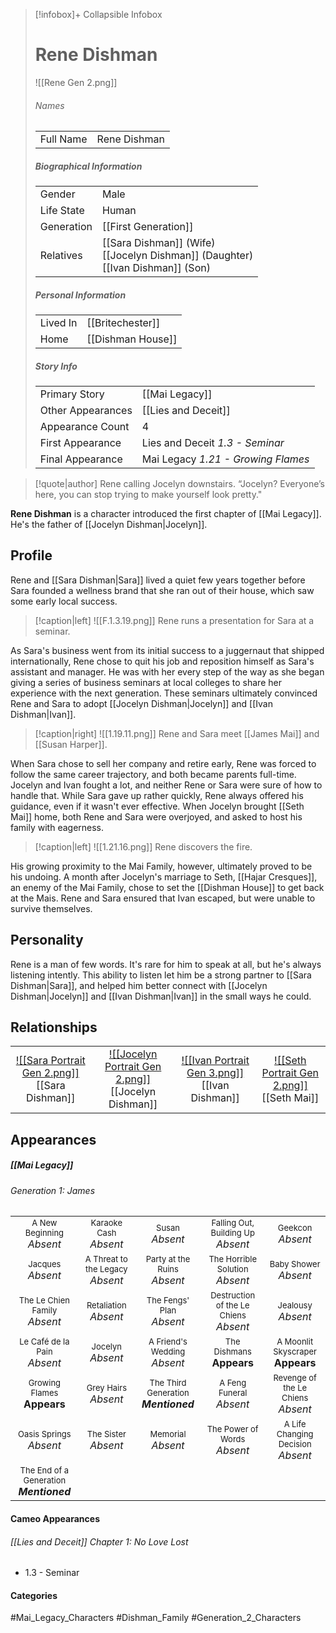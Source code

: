 > [!infobox]+ Collapsible Infobox
> # Rene Dishman
> ![[Rene Gen 2.png]] 
> ###### Names 
> |  |  | 
> | ---- | ---- | 
> | Full Name | Rene Dishman | 
>
> ##### Biographical Information
> |  |  | 
> | ---- | ---- | 
> | Gender | Male | 
> | Life State | Human |
> | Generation | [[First Generation]] |
> | Relatives | [[Sara Dishman]] (Wife)<br>[[Jocelyn Dishman]] (Daughter)<br>[[Ivan Dishman]] (Son)
> 
> ##### Personal Information
> |  |  | 
> | ---- | ---- | 
> | Lived In |[[Britechester]]| 
> | Home |[[Dishman House]]| 
> 
> ##### Story Info
> |  |  | 
> | ---- | ---- | 
> | Primary Story | [[Mai Legacy]] | 
> | Other Appearances | [[Lies and Deceit]] | 
> | Appearance Count | 4 | 
> | First Appearance | Lies and Deceit *1.3 - Seminar*
> | Final Appearance | Mai Legacy *1.21 - Growing Flames*

> [!quote|author] Rene calling Jocelyn downstairs.
> “Jocelyn? Everyone’s here, you can stop trying to make yourself look pretty."

**Rene Dishman** is a character introduced the first chapter of [[Mai Legacy]]. He's the father of [[Jocelyn Dishman|Jocelyn]].

## Profile
Rene and [[Sara Dishman|Sara]] lived a quiet few years together before Sara founded a wellness brand that she ran out of their house, which saw some early local success.

> [!caption|left]
> ![[F.1.3.19.png]] 
> Rene runs a presentation for Sara at a seminar.

As Sara's business went from its initial success to a juggernaut that shipped internationally, Rene chose to quit his job and reposition himself as Sara's assistant and manager. He was with her every step of the way as she began giving a series of business seminars at local colleges to share her experience with the next generation. These seminars ultimately convinced Rene and Sara to adopt [[Jocelyn Dishman|Jocelyn]] and [[Ivan Dishman|Ivan]].

> [!caption|right]
> ![[1.19.11.png]] 
> Rene and Sara meet [[James Mai]] and [[Susan Harper]].

When Sara chose to sell her company and retire early, Rene was forced to follow the same career trajectory, and both became parents full-time. Jocelyn and Ivan fought a lot, and neither Rene or Sara were sure of how to handle that. While Sara gave up rather quickly, Rene always offered his guidance, even if it wasn't ever effective. When Jocelyn brought [[Seth Mai]] home, both Rene and Sara were overjoyed, and asked to host his family with eagerness.

> [!caption|left]
> ![[1.21.16.png]] 
> Rene discovers the fire.

His growing proximity to the Mai Family, however, ultimately proved to be his undoing. A month after Jocelyn's marriage to Seth, [[Hajar Cresques]], an enemy of the Mai Family,  chose to set the [[Dishman House]] to get back at the Mais. Rene and Sara ensured that Ivan escaped, but were unable to survive themselves.

## Personality
Rene is a man of few words. It's rare for him to speak at all, but he's always listening intently. This ability to listen let him be a strong partner to [[Sara Dishman|Sara]], and helped him better connect with [[Jocelyn Dishman|Jocelyn]] and [[Ivan Dishman|Ivan]] in the small ways he could.

## Relationships
| | | | |
| ------------------------------------------------------------- | -------------------------------------------- | ------------------------------------------ | --------------------------------------------- |
|<center>[![[Sara Portrait Gen 2.png]]](<Sara Dishman>)<br>[[Sara Dishman]]|<center>[![[Jocelyn Portrait Gen 2.png]]](<Jocelyn Dishman>)<br>[[Jocelyn Dishman]]|<center>[![[Ivan Portrait Gen 3.png]]](<Ivan Dishman>)<br>[[Ivan Dishman]]|<center>[![[Seth Portrait Gen 2.png]]](<Seth Mai>)<br>[[Seth Mai]] |

## Appearances
##### [[Mai Legacy]]
###### Generation 1: James
|                                                                       |     |     |     |     |
| --------------------------------------------------------------------- | --- | --- | --- | --- |
| <center><font size=2>A New Beginning<br><font size=3>*Absent*  | <center><font size=2>Karaoke Cash<br><font size=3>*Absent* | <center><font size=2>Susan<br><font size=3>*Absent* | <center><font size=2>Falling Out, Building Up<br><font size=3>*Absent*| <center><font size=2>Geekcon<br><font size=3>*Absent* |
| <center><font size=2>Jacques<br><font size=3>*Absent*  | <center><font size=2>A Threat to the Legacy<br><font size=3>*Absent* | <center><font size=2>Party at the Ruins<br><font size=3>*Absent* | <center><font size=2>The Horrible Solution<br><font size=3>*Absent*| <center><font size=2>Baby Shower<br><font size=3>*Absent*|
| <center><font size=2>The Le Chien Family<br><font size=3>*Absent*  | <center><font size=2>Retaliation<br><font size=3>*Absent*| <center><font size=2>The Fengs' Plan<br><font size=3>*Absent* | <center><font size=2>Destruction of the Le Chiens<br><font size=3>*Absent*| <center><font size=2>Jealousy<br><font size=3>*Absent* |
| <center><font size=2>Le Café de la Pain<br><font size=3>*Absent*  | <center><font size=2>Jocelyn<br><font size=3>*Absent* | <center><font size=2>A Friend's Wedding<br><font size=3>*Absent* | <center><font size=2>The Dishmans<br><font size=3>**Appears** | <center><font size=2>A Moonlit Skyscraper<br><font size=3>**Appears** |
| <center><font size=2>Growing Flames<br><font size=3>**Appears**| <center><font size=2>Grey Hairs<br><font size=3>*Absent* | <center><font size=2>The Third Generation<br><font size=3>***Mentioned*** | <center><font size=2>A Feng Funeral<br><font size=3>*Absent* | <center><font size=2>Revenge of the Le Chiens<br><font size=3>*Absent*|
| <center><font size=2>Oasis Springs<br><font size=3>*Absent*  | <center><font size=2>The Sister<br><font size=3>*Absent*| <center><font size=2>Memorial<br><font size=3>*Absent* | <center><font size=2>The Power of Words<br><font size=3>*Absent*| <center><font size=2>A Life Changing Decision<br><font size=3>*Absent* |
| <center><font size=2>The End of a Generation<br><font size=3>***Mentioned***  |

#### Cameo Appearances
###### [[Lies and Deceit]] Chapter 1: No Love Lost
- 1.3 - Seminar

#### Categories
#Mai_Legacy_Characters #Dishman_Family #Generation_2_Characters